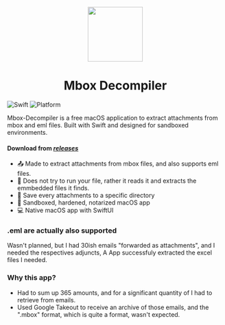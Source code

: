 <p align="center">
  <img src="https://github.com/Oil3/Mbox-Decompiler/assets/22565084/77abfb2f-e1cc-4eff-ae65-556dac3f5aa0" height="128">
  <h1 align="center">Mbox Decompiler</h1>
</p>



![Swift](https://img.shields.io/badge/Swift-5.3-orange.svg)
![Platform](https://img.shields.io/badge/Platform-macOS-lightgrey.svg)

Mbox-Decompiler is a free macOS application to extract attachments from mbox and eml files.
Built with Swift and designed for sandboxed environments.
#### Download from [_releases_](https://github.com/Oil3/Mbox-Decompiler/releases)  


- 📤 Made to extract attachments from mbox files, and also supports eml files.
- 🔀 Does not try to run your file, rather it reads it and extracts the emmbedded files it finds.
- 📎 Save every attachments to a specific directory
- 🛅 Sandboxed, hardened, notarized macOS app
- 💻 Native macOS app with SwiftUI

### .eml are actually also supported
Wasn't planned, but I had 30ish  emails "forwarded as attachments", and I needed the respectives adjuncts,  A App successfuly extracted the excel files I needed.

### Why this app?   

- Had to sum up 365 amounts, and for a significant quantity of I had to retrieve from  emails.
- Used Google Takeout to receive an archive of those emails, and the ".mbox" format, which is quite a format, wasn't expected.

